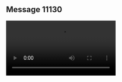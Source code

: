 ## Message 11130



![Video](https://data.iron-swords.co.il/2024/August/29/https://data.iron-swords.co.il/2024/August/29/11130/11130_media.mp4)

